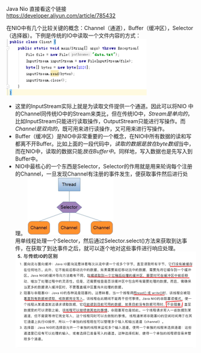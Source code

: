 Java Nio
直接看这个链接  
https://developer.aliyun.com/article/785432  

在NIO中有几个比较关键的概念：Channel（通道），Buffer（缓冲区），Selector（选择器）。下例是传统的IO中读取一个文件内容的方式：  
![img.png](img.png)  
- 这里的InputStream实际上就是为读取文件提供一个通道。因此可以将NIO 中的Channel同传统IO中的Stream来类比，但在传统IO中，_Stream是单向的_，比如InputStream只能进行读取操作，OutputStream只能进行写操作。而*Channel是双向的*，既可用来进行读操作，又可用来进行写操作。
- Buffer（缓冲区）是NIO中非常重要的一个概念，在NIO中所有数据的读和写都离不开Buffer。比如上面的一段代码中，*读取的数据是放在byte数组*当中，而在NIO中，读取的数据只能*放在Buffer中*。同样地，写入数据也是先写入到Buffer中。
- NIO中最核心的一个东西是Selector，Selector的作用就是用来轮询每个注册的Channel，一旦发现Channel有注册的事件发生，便获取事件然后进行处理。
![img_1.png](img_1.png)  
用单线程处理一个Selector，然后通过Selector.select()方法来获取到达事件，在获取了到达事件之后，就可以逐个地对这些事件进行响应处理。
![img_2.png](img_2.png)  
